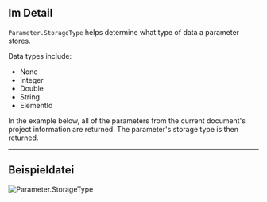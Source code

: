 ## Im Detail
`Parameter.StorageType` helps determine what type of data a parameter stores.

Data types include:
- None
- Integer
- Double
- String
- ElementId

In the example below, all of the parameters from the current document's project information are returned. The parameter's storage type is then returned.

___
## Beispieldatei

![Parameter.StorageType](./Revit.Elements.Parameter.StorageType_img.jpg)
